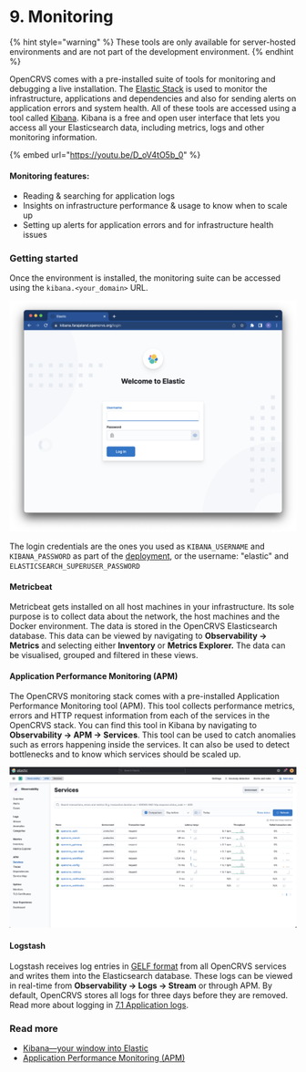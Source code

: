 # 9. Monitoring

{% hint style="warning" %}
These tools are only available for server-hosted environments and are not part of the development environment.
{% endhint %}

OpenCRVS comes with a pre-installed suite of tools for monitoring and debugging a live installation. The [Elastic Stack](https://www.elastic.co/elastic-stack) is used to monitor the infrastructure, applications and dependencies and also for sending alerts on application errors and system health. All of these tools are accessed using a tool called [Kibana](https://www.elastic.co/kibana). Kibana is a free and open user interface that lets you access all your Elasticsearch data, including metrics, logs and other monitoring information.

{% embed url="https://youtu.be/D_oV4tO5b_0" %}

#### Monitoring features:

* Reading & searching for application logs
* Insights on infrastructure performance & usage to know when to scale up
* Setting up alerts for application errors and for infrastructure health issues

### Getting started

Once the environment is installed, the monitoring suite can be accessed using the `kibana.<your_domain>` URL.

![](<../../.gitbook/assets/image (18).png>)

The login credentials are the ones you used as `KIBANA_USERNAME` and `KIBANA_PASSWORD` as part of the [deployment](../3.-installation/3.3-set-up-a-server-hosted-environment/3.3.6-deploy-automated-and-manual.md), or the username: "elastic" and `ELASTICSEARCH_SUPERUSER_PASSWORD`

#### Metricbeat

Metricbeat gets installed on all host machines in your infrastructure. Its sole purpose is to collect data about the network, the host machines and the Docker environment. The data is stored in the OpenCRVS Elasticsearch database. This data can be viewed by navigating to **Observability -> Metrics** and selecting either **Inventory** or **Metrics Explorer.** The data can be visualised, grouped and filtered in these views.

#### Application Performance Monitoring (APM)

The OpenCRVS monitoring stack comes with a pre-installed Application Performance Monitoring tool (APM). This tool collects performance metrics, errors and HTTP request information from each of the services in the OpenCRVS stack. You can find this tool in Kibana by navigating to **Observability -> APM -> Services**. This tool can be used to catch anomalies such as errors happening inside the services. It can also be used to detect bottlenecks and to know which services should be scaled up.

![](<../../.gitbook/assets/image (16).png>)

#### Logstash

Logstash receives log entries in [GELF format](https://docs.graylog.org/docs/gelf) from all OpenCRVS services and writes them into the Elasticsearch database. These logs can be viewed in real-time from **Observability -> Logs -> Stream** or through APM. By default, OpenCRVS stores all logs for three days before they are removed. Read more about logging in [7.1 Application logs](7.1-application-logs.md).

### Read more

* [Kibana—your window into Elastic](https://www.elastic.co/guide/en/kibana/current/introduction.html#introduction)
* [Application Performance Monitoring (APM)](https://www.elastic.co/observability/application-performance-monitoring)
